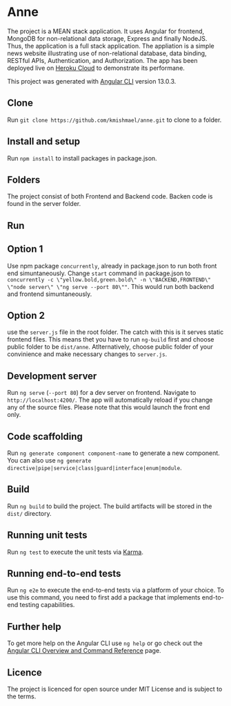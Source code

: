 # Anne

The project is a MEAN stack application. It uses Angular for frontend, MongoDB for non-relational data storage, Express and finally NodeJS. Thus, the application is 
a full stack application. The appliation is a simple news website illustrating use of non-relational database, data binding, RESTful APIs, Authentication, and Authorization.
The app has been deployed live on [Heroku Cloud](https://annev1.herokuapp.com/) to demonstrate its performane. 

This project was generated with [Angular CLI](https://github.com/angular/angular-cli) version 13.0.3.

## Clone
Run `git clone https://github.com/kmishmael/anne.git` to clone to a folder.

## Install and setup
Run `npm install` to install packages in package.json.

## Folders
The project consist of both Frontend and Backend code. Backen code is found in the server folder.

## Run
## Option 1
Use npm package `concurrently`, already in package.json to run both front end simuntaneously. Change `start` command in package.json to `concurrently -c \"yellow.bold,green.bold\" -n \"BACKEND,FRONTEND\" \"node server\" \"ng serve --port 80\""`. This would run both backend and frontend simuntaneously.

## Option 2
use the `server.js` file in the root folder. The catch with this is it serves static frontend files. This means thet you have to run `ng-build` first and choose public folder
to be `dist/anne`. Atlternatively, choose public folder of your convinience and make necessary changes to `server.js`.

## Development server

Run `ng serve` (`--port 80`) for a dev server on frontend. Navigate to `http://localhost:4200/`. The app will automatically reload if you change any of the source files.
Please note that this would launch the front end only.

## Code scaffolding

Run `ng generate component component-name` to generate a new component. You can also use `ng generate directive|pipe|service|class|guard|interface|enum|module`.

## Build

Run `ng build` to build the project. The build artifacts will be stored in the `dist/` directory.

## Running unit tests

Run `ng test` to execute the unit tests via [Karma](https://karma-runner.github.io).

## Running end-to-end tests

Run `ng e2e` to execute the end-to-end tests via a platform of your choice. To use this command, you need to first add a package that implements end-to-end testing capabilities.

## Further help

To get more help on the Angular CLI use `ng help` or go check out the [Angular CLI Overview and Command Reference](https://angular.io/cli) page.

## Licence
The project is licenced for open source under MIT License and is subject to the terms.

